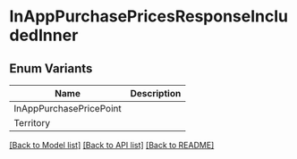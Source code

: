 # InAppPurchasePricesResponseIncludedInner

## Enum Variants

| Name | Description |
|---- | -----|
| InAppPurchasePricePoint |  |
| Territory |  |

[[Back to Model list]](../README.md#documentation-for-models) [[Back to API list]](../README.md#documentation-for-api-endpoints) [[Back to README]](../README.md)


